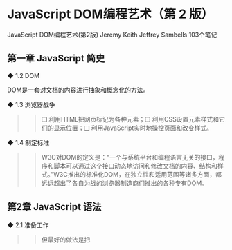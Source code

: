 # JavaScript DOM编程艺术（第 2 版）

JavaScript DOM编程艺术(第2版)
Jeremy Keith  Jeffrey Sambells
103个笔记


## 第一章 JavaScript 简史

◆ 1.2 DOM

DOM是一套对文档的内容进行抽象和概念化的方法。


◆ 1.3 浏览器战争

>> ❑ 利用HTML把网页标记为各种元素；❑ 利用CSS设置元素样式和它们的显示位置；❑ 利用JavaScript实时地操控页面和改变样式。


◆ 1.4 制定标准

>> W3C对DOM的定义是：“一个与系统平台和编程语言无关的接口，程序和脚本可以通过这个接口动态地访问和修改文档的内容、结构和样式。”W3C推出的标准化DOM，在独立性和适用范围等诸多方面，都远远超出了各自为战的浏览器制造商们推出的各种专有DOM。


## 第2章 JavaScript 语法

◆ 2.1 准备工作

>> 但最好的做法是把<script>标签放到HTML文档的最后，</body>标签之前：

>> 这样能使浏览器更快地加载页面（第5章将详细讨论这个问题）。

>> 程序设计语言分为解释型和编译型两大类。Java或C++等语言需要一个编译器（compiler）。编译器是一种程序，能够把用Java等高级语言编写出来的源代码翻译为直接在计算机上执行的文件。解释型程序设计语言不需要编译器——它们仅需要解释器。对于JavaScript语言，在互联网环境下，Web浏览器负责完成有关的解释和执行工作。浏览器中的JavaScript解释器将直接读入源代码并执行。浏览器中如果没有解释器，JavaScript代码就无法执行。用编译型语言编写的代码有错误，这些错误在代码编译阶段就能被发现。而解释型语言代码中的错误只能等到解释器执行到有关代码时才能被发现。与解释型语言相比，编译型语言往往速度更快，可移植性更好，但它们的学习曲线也往往相当陡峭。


◆ 2.2 语法

>> 2.2.1 语句用JavaScript编写的脚本，与其他语言编写出来的脚本一样，都由一系列指令构成，这些指令叫做语句（statement）。只有按照正确的语法编写出来的语句才能得到正确的解释。

>> 把那些会发生变化的东西称为变量（variable）。

>> 把值存入变量的操作称为赋值（assignment）。

>> 请注意，JavaScript允许程序员直接对变量赋值而无需事先声明。这在许多程序设计语言中是不允许的。有很多语言要求在使用任何变量之前必须先对它做出“介绍”，也称为声明（declare）。

>> 有些其他的语言要求在声明变量的同时还必须同时声明变量的数据类型，这种做法称为类型声明（typing）。必须明确类型声明的语言称为强类型（strongly typed）语言。JavaScript不需要进行类型声明，因此它是一种弱类型（weakly typed）语言。这意味着程序员可以在任何阶段改变变量的数据类型。


◆ 2.6 函数

>> 2.6 函数

>> 变量的作用域

>> 全局变量（global variable）可以在脚本中的任何位置被引用。一旦你在某个脚本里声明了一个全局变量，就可以从这个脚本中的任何位置——包括函数内部——引用它。全局变量的作用域是整个脚本。局部变量（local variable）只存在于声明它的那个函数的内部，在那个函数的外部是无法引用它的。局部变量的作用域仅限于某个特定的函数。


◆ 2.7 对象

>> 对象是自包含的数据集合，包含在对象里的数据可以通过两种形式访问——属性（property）和方法（method）：❑ 属性是隶属于某个特定对象的变量；❑ 方法是只有某个特定对象才能调用的函数。

>> 由浏览器提供的预定义对象被称为宿主对象（host object）。


## 第3章 DOM

>> ❑ 5个常用DOM方法：getElementById、getElementsByTagName、getElementsByClassName、get-Attribute和setAttribute


◆ 3.2 对象：DOM中的“O”

>> JavaScript语言里的对象可以分为三种类型。❑ 用户定义对象（user-defined object）：由程序员自行创建的对象。本书不讨论这种对象。❑ 内建对象（native object）：内建在JavaScript语言里的对象，如Array、Math和Date等。❑ 宿主对象（host object）：由浏览器提供的对象。

>> 最基础的对象是window对象。window对象对应着浏览器窗口本身，这个对象的属性和方法通常统称为BOM（浏览器对象模型），但我觉得称为Window Object Model（窗口对象模型）更为贴切。BOM提供了window.open和window.blur等方法，这些方法某种程度上要为到处被滥用的各种弹出窗口和下拉菜单负责。难怪JavaScript会有一个不好的名声！


◆ 3.3 模型：DOM中的“M”

>> 3.3 模型：DOM中的“M”

>> DOM中的“M”代表着“Model”（模型），但说它代表着“Map”（地图）也未尝不可。

>> DOM代表着加载到浏览器窗口的当前网页。浏览器提供了网页的地图（或者说模型），而我们可以通过JavaScript去读取这张地图。

>> DOM把一份文档表示为一棵树（这里所说的“树”是数学意义上的概念），这是我们理解和运用这一模型的关键。更具体地说，DOM把文档表示为一棵家谱树。家谱树本身又是一种模型。家谱树的典型用法是表示一个人类家族的谱系，并使用parent（父）、child（子）、sibling（兄弟）等记号来表明家族成员之间的关系。家谱树可以把一些相当复杂的关系简明地表示出来：一位特定的家族成员既是某些成员的父辈，又是另一位成员的子辈，同时还是另一位成员的兄弟。家谱树模型非常适合用来表示一份用(X)HTML语言编写出来的文档。

>> 型来表示。[插图]图3-2

>> 根元素是html。不管从哪个角度看，html都代表整个文档。

>> 如果你能把一个文档的各种元素想象成一棵家谱树，我们就可以用同样的术语描述DOM。不过，与使用“家谱树”这个术语相比，把文档称为“节点树”更准确。


◆ 3.4 节点

>> 3.4 节点节点（node）这个词是个网络术语，它表示网络中的一个连接点。一个网络就是由一些节点构成的集合。

>> 在DOM里有许多不同类型的节点。就像原子包含着亚原子微粒那样，也有很多类型的DOM节点包含着其他类型的节点。接下来我们先看看其中的三种：元素节点、文本节点和属性节点。

>> 3.4.1 元素节点DOM的原子是元素节点（element node）。

>> 标签的名字就是元素的名字。文本段落元素的名字是“p”，无序清单元素的名字是“ul”，列表项元素的名字是“li”。

>> 元素可以包含其他的元素。

>> 3.4.2 文本节点

>> 元素节点只是节点类型的一种。

>> 在XHTML文档里，文本节点总是被包含在元素节点的内部。但并非所有的元素节点都包含有文本节点。

>> 3.4.3 属性节点

>> 属性结点用来对元素做出更具体的描述。

>> 在DOM中，title="a gentle reminder"是一个属性节点（attribute node）

>> [插图]

>> 3.4.4 CSS

>> DOM并不是与网页结构打交道的唯一技术。我们还可以通过CSS（层叠样式表）告诉浏览器应该如何显示一份文档的内容。

>> CSS声明元素样式的语法与JavaScript函数的定义语法很相似：[插图]

>> 继承（inheritance）是CSS技术中的一项强大功能。类似于DOM, CSS也把文档的内容视为一棵节点树。节点树上的各个元素将继承其父元素的样式属性。

>> 1. class属性

>> 2. id属性

>> id属性的用途是给网页里的某个元素加上一个独一无二的标识符

>> 3.4.5 获取元素

>> 有3种DOM方法可获取元素节点，分别是通过元素ID、通过标签名字和通过类名字来获取。1. getElementById

>> DOM提供了一个名为getElementById的方法，这个方法将返回一个与那个有着给定id属性值的元素节点对应的对象。

>> 这个调用将返回一个对象，这个对象对应着document对象里的一个独一无二的元素

>> 利用DOM提供的方法能得到任何一个对象。一般来说，用不着为文档里的每一个元素都定义一个独一无二的id值，那也太小题大做了。

返回的是数组
>> 2. getElementsByTagNamegetElementsByTagName方法返回一个对象数组，每个对象分别对应着文档里有着给定标签的一个元素。类似于getElementById，这个方法也是只有一个参数的函数，它的参数是标签的名字：[插图]

>> 2. getElementsByTagNamegetElementsByTagName方法返回一个对象数组，每个对象分别对应着文档里有着给定标签的一个元素。类似于getElementById，这个方法也是只有一个参数的函数，它的参数是标签的名字：[插图]

>> 它与getElementById方法有许多相似之处，但它返回的是一个数组，你在编写脚本时千万注意不要把这两个方法弄混了。

>> 3. getElementsByClassNameHTML5 DOM（http://www.whatwg.org/specs/web-apps/current-work/）中新增了一个令人期待已久的方法：getElementsByClassName。这个方法让我们能够通过class属性中的类名来访问元素。

>> 与getElementsByTagName方法类似，getElementsByClassName也只接受一个参数，就是类名：[插图]这个方法的返回值也与getElementsByTagName类似，都是一个具有相同类名的元素的数组。

>> 下面是对本章此前学习内容的一个简要总结。❑ 一份文档就是一棵节点树。❑ 节点分为不同的类型：元素节点、属性节点和文本节点等。❑ getElementById将返回一个对象，该对象对应着文档里的一个特定的元素节点。❑ getElementsByTagName和getElementsByClassName将返回一个对象数组，它们分别对应着文档里的一组特定的元素节点。❑ 每个节点都是一个对象。


◆ 3.5 获取和设置属性

>> 3.5 获取和设置属性

>> 3.5.1 getAttributegetAttribute是一个函数。它只有一个参数——你打算查询的属性的名字：[插图]

>> 3.5.2 setAttribute此前介绍的所有方法都是用来获取信息。setAttribute()有点不同：它允许我们对属性节点的值做出修改。与getAttribute一样，setAttribute也只能用于元素节点：[插图]

## 第 4 章

◆ 4.5 小结

>> DOM提供的几个新属性

>> ❑ childNodes❑ nodeType❑ nodeValue❑ firstChild❑ lastChild


## 第7章 动态创建标记

>> 第7章 动态创建标记


◆ 7.1 一些传统方法

>> 7.1.1 document.writedocument对象的write()方法可以方便快捷地把字符串插入到文档里。

>> document.write的最大缺点是它违背了“行为应该与表现分离”的原则。

>> 7.1.2 innerHTML属性

>> innerHTML属性要比document.write()方法更值得推荐。使用innerHTML属性，你就可以把JavaScript代码从标记中分离出来。用不着再在标记的<body>部分插入<script>标签。

>> 类似于document.write方法，innerHTML属性也是HTML专有属性，不能用于任何其他标记语言文档。浏览器在呈现正宗的XHTML文档（即MIME类型是application/xhtml+xml的XHTML文档）时会直接忽略掉innerHTML属性。


◆ 7.2 DOM方法

>> 7.2 DOM方法

>> 这项任务需要分两个步骤完成：(1) 创建一个新的元素；(2) 把这个新元素插入节点树。

>> 第一个步骤要用DOM方法createElement来完成。下面是使用这个方法的语法：[插图]下面这条语句将创建一个p元素：[插图]

>> 7.2.2 appendChild方法

>> 7.2.3 createTextNode方法


◆ 7.4 Ajax

>> 7.4 Ajax2005年，Adaptive Path公司的Jesse James Garrett发明了Ajax这个词，用于概括异步加载页面内容的技术。

>> 7.4.1 XMLHttpRequest对象

>> Ajax技术的核心就是XMLHttpRequest对象。这个对象充当着浏览器中的脚本（客户端）与服务器之间的中间人的角色。以往的请求都由浏览器发出，而JavaScript通过这个对象可以自己发送请求，同时也自己处理响应。

>> XMLHttpRequest对象有许多的方法。其中最有用的是open方法，它用来指定服务器上将要访问的文件，指定请求类型：GET、POST或SEND。

>> [插图]

>> 代码中的onreadystatechange是一个事件处理函数，它会在服务器给XMLHttpRequest对象送回响应的时候被触发执行。在这个处理函数中，可以根据服务器的具体响应做相应的处理。

>> 服务器在向XMLHttpRequest对象发回响应时，该对象有许多属性可用，浏览器会在不同阶段更新readyState属性的值，它有5个可能的值：❑ 0表示未初始化❑ 1表示正在加载❑ 2表示加载完毕❑ 3表示正在交互❑ 4表示完成只要readyState属性的值变成了4，就可以访问服务器发送回来的数据了。

>> 访问服务器发送回来的数据要通过两个属性完成。一个是responseText属性，这个属性用于保存文本字符串形式的数据。另一个属性是responseXML属性，用于保存Content-Type头部中指定为"text/xml"的数据，其实是一个DocumentFragment对象。你可使用各种DOM方法来处理这个对象。而这也正是XMLHttpRequest这个名称里有XML的原因。

>> 注意 在使用Ajax时，千万要注意同源策略。使用XMLHttpRequest对象发送的请求只能访问与其所在的HTML处于同一个域中的数据，不能向其他域发送请求。此外，有些浏览器还会限制Ajax请求使用的协议。比如在Chrome中，如果你使用file://协议从自己的硬盘里加载example.txt文件，就会看到“Cross origin requests are only supported forHTTP”（跨域请求只支持HTTP协议）的错误消息。


## 第 9 章 CSS-DOM

### 9.1 三位一体的网页

>> 9.1 三位一体的网页我们在浏览器里看到的网页其实是由以下三层信息构成的一个共同体：❑ 结构层❑ 表示层❑ 行为层

>> 9.1.1 结构层网页的结构层（structural layer）由HTML或XHTML之类的标记语言负责创建。标签（tag），也就是那些出现在尖括号里的单词，对网页内容的语义含义做出了描述，例如，<p>标签表达了这样一种语义：“这是一个文本段。”（如图9-1所示。）但这些标签并不包含任何关于内容如何显示的信息。

>> 9.1.2 表示层表示层（presentation layer）由CSS负责完成。CSS描述页面内容应该如何呈现。你可以定义这样一个CSS来声明：“文本段应该使用灰色的Arial字体和另外几种scan-serif字体来显示。”如图9-2所示。

>> 9.1.3 行为层行为层（behavior layer）负责内容应该如何响应事件这一问题。这是JavaScript语言和DOM主宰的领域。例如，我们可以利用DOM实现这样一种行为：“当用户点击一个文本段时，显示一个alert对话框。”

>> 9.1.4 分离

>> 具体到网页设计工作，这意味着：❑ 使用(X)HTML去搭建文档的结构；❑ 使用CSS去设置文档的呈现效果；❑ 使用DOM脚本去实现文档的行为。


◆ 9.2 style属性

>> 9.2.1 获取样式你能够得到para变量所代表的<p>标签的样式。为了查出某个元素在浏览器里的显示颜色，我们需要使用style对象的color属性：[插图]

>> DOM style属性不能用来检索在外部CSS文件里声明的样式


## 第 10 章 用 JavaScript 实现动画效果

◆ 10.1 动画基础知识

>> 10.1.2 时间

>> JavaScript函数setTimeout能够让某个函数在经过一段预定的时间之后才开始执行。这个函数带有两个参数：第一个参数通常是一个字符串，其内容是将要执行的那个函数的名字；第二个参数是一个数值，它以毫秒为单位设定了需要经过多长时间后才开始执行第一个参数所给出的函数：[插图]在绝大多数时候，把这个函数调用赋值给一个变量将是个好主意：[插图]

>> 如果想取消某个正在排队等待执行的函数，就必须事先像上面这样把setTimeout函数的返回值赋值给一个变量。你可以用一个名为clearTimeout的函数来取消“等待执行”队列里的某个函数。这个函数需要一个参数——保存着某个setTimeout函数调用返回值的变量：[插图]

>> 2．使用moveElement函数


◆ 10.2 实用的动画

>> overflow属性的可取值有4种：visible、hidden、scroll和auto。❑ visible：不裁剪溢出的内容。浏览器将把溢出的内容呈现在其容器元素的显示区域以外，全部内容都可见。❑ hidden：隐藏溢出的内容。内容只显示在其容器元素的显示区域里，这意味着只有一部分内容可见。❑ scroll：类似于hidden，浏览器将对溢出的内容进行隐藏，但显示一个滚动条以便让用户能够滚动看到内容的其他部分。❑ auto：类似于scroll，但浏览器只在确实发生溢出时才显示滚动条。如果内容没有溢出，就不显示滚动条。

## 第 11 章 HTML5

### 11.1 HTML5简介
HTML5是HTML语言当前及未来的新标准。HTML规范从HTML 4到XHTML，再到Web Apps1.0，最后又回到HTML5，整个成长历程充满了艰辛和争议。

谈到Web设计，最准确的理解是把网页看成三个层：
(1) 结构层
(2) 样式层
(3) 行为层

这三个层分别对应不同的技术，分别是：
(1) 超文本标记语言（HTML）
(2) 层叠样式表（CSS）
(3) JavaScript和文档对象模型（DOM）

### 新的输入控件类型包括：
❑ email，用于输入电子邮件地址；❑ url，用于输入URL；❑ date，用于输入日期和时间；❑ number，用于输入数值；❑ range，用于生成滑动条；❑ search，用于搜索框；❑ tel，用于输入电话号码；❑ color，用于选择颜色。


### 其他特性

❑ 使用localStorage和sessionStorage在客户端存储大型和复杂数据集的更有效方案（http://dev.w3.org/html5/webstorage）；
❑ 使用WebSocket与服务器端脚本进行开放的双向通信（http://dev.w3.org/html5/websockets/）；
❑ 使用Web Worker在后台执行JavaScript（http://www.whatwg.org/specs/web-workers/current-work/）；
❑ 标准化的拖放实现（http://www.whatwg.org/specs/web-apps/current-work/multipage/dnd.html#dnd）；
❑ 在浏览器中实现地理位置服务（http://www.w3.org/TR/geolocation-API/）。


◆ 11.2 来自朋友的忠告

>> Modernizr（http://www.modernizr.com/）是一个开源的JavaScript库，利用它的富特性检测功能，可以对HTML5文档进行更好的控制。


◆ 11.3 几个示例

>> 新的输入控件类型包括：❑ email，用于输入电子邮件地址；❑ url，用于输入URL；❑ date，用于输入日期和时间；❑ number，用于输入数值；❑ range，用于生成滑动条；❑ search，用于搜索框；❑ tel，用于输入电话号码；❑ color，用于选择颜色。


◆ 11.4 HTML5还有其他特性吗

>> ❑ 使用localStorage和sessionStorage在客户端存储大型和复杂数据集的更有效方案（http://dev.w3.org/html5/webstorage）；❑ 使用WebSocket与服务器端脚本进行开放的双向通信（http://dev.w3.org/html5/websockets/）；❑ 使用Web Worker在后台执行JavaScript（http://www.whatwg.org/specs/web-workers/current-work/）；❑ 标准化的拖放实现（http://www.whatwg.org/specs/web-apps/current-work/multipage/dnd.html#dnd）；❑ 在浏览器中实现地理位置服务（http://www.w3.org/TR/geolocation-API/）。


◆ A.1 选择合适的库

>> ❑ jQuery（http://jquery.com）官方网站说它是“一个快速简洁的JavaScript库，致力于简化HTML文档搜索、事件处理、动画以及Ajax交互，从而实现快速Web开发。jQuery的设计目的是为了改变你编写JavaScript程序的方式。”jQuery极为强大的选择方法、连缀语法以及简化的Ajax和事件方法，都会让你的代码变得简洁且容易理解。这个库的背后还有一个非常大的社区，包括大量插件开发人员，他们开发的插件极大增加了库的功能。❑ Prototype（http://prototypejs.org）把自己描绘成“一个旨在简化动态Web应用开发的JavaScript框架。”Prototype提供了很多非常棒的DOM操作功能，还有一个广受好评的Ajax对象。它是出名最早的一个JavaScript库，也是通过$()实现选择功能的鼻祖。


◆ A.3 选择元素

 ❑ $('*')选择所有元素；❑ $('tag')选择所有HTML标签中的tag元素；❑ $('tagA tagB')选择作为tagA后代的所有tagB元素；❑ $('tagA, tagB, tagC')选择所有tagA元素、tagB元素和tagC元素；❑ $('#id')和$('tag#id')选择所有ID为id的元素或ID为id且标签为tag的元素；❑ $('.className')和$('tag.className')选择所有类名为className的元素或类名为className标签为tag的元素。



◆ 点评

点评:★★★★☆
在vdom盛行的时代 选择性的看了下